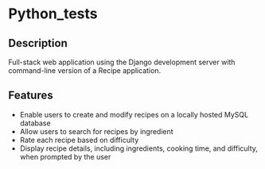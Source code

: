 # Python_tests

## Description 

Full-stack web application using the Django development server with command-line version of a Recipe application.

## Features 

+ Enable users to create and modify recipes on a locally hosted MySQL database
+ Allow users to search for recipes by ingredient
+ Rate each recipe based on difficulty
+ Display recipe details, including ingredients, cooking time, and difficulty, when prompted by the user
